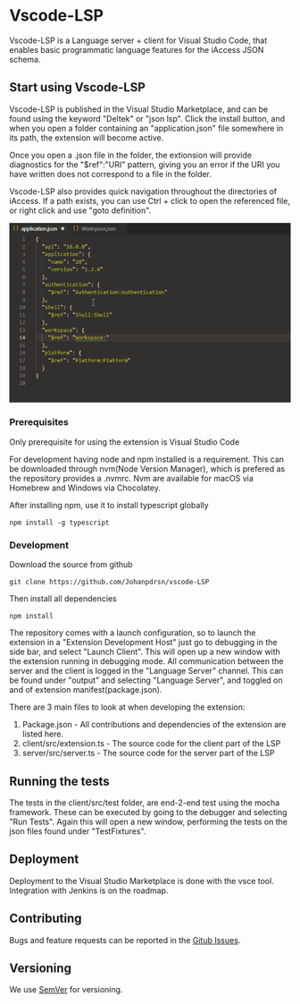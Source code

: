 # Vscode-LSP
Vscode-LSP is a Language server + client for Visual Studio Code, that enables basic programmatic language features for the iAccess JSON schema.

## Start using Vscode-LSP

Vscode-LSP is published in the Visual Studio Marketplace, and can be found using the keyword "Deltek" or "json lsp". Click the install button, and when you open a folder containing an "application.json" file somewhere in its path, the extension will become active.

Once you open a .json file in the folder, the extionsion will provide diagnostics for the "$ref":"URI" pattern, giving you an error if the URI you have written does not correspond to a file in the folder. 

Vscode-LSP also provides quick navigation throughout the directories of iAccess.
If a path exists, you can use Ctrl + click to open the referenced file, or right click and use "goto definition".

![](images/extension.gif)

### Prerequisites
Only prerequisite for using the extension is Visual Studio Code

For development having node and npm installed is a requirement. This can be downloaded through nvm(Node Version Manager), which is prefered as the repository provides a .nvmrc. Nvm are available for macOS via Homebrew and Windows via Chocolatey.

After installing npm, use it to install typescript globally
```
npm install -g typescript
```

### Development

Download the source from github

```
git clone https://github.com/Johanpdrsn/vscode-LSP
```

Then install all dependencies

```
npm install
```

The repository comes with a launch configuration, so to launch the extension in a "Extension Development Host" just go to debugging in the side bar, and select "Launch Client".
This will open up a new window with the extension running in debugging mode. 
All communication between the server and the client is logged in the "Language Server" channel. This can be found under "output" and selecting  "Language Server", and toggled on and of extension manifest(package.json).

There are 3 main files to look at when developing the extension:
1. Package.json - All contributions and dependencies of the extension are listed here.
2. client/src/extension.ts - The source code for the client part of the LSP
3. server/src/server.ts - The source code for the server part of the LSP

## Running the tests

The tests in the client/src/test folder, are end-2-end test using the mocha framework. These can be executed by going to the debugger and selecting "Run Tests". Again this will open a new window, performing the tests on the json files found under "TestFixtures". 

## Deployment

Deployment to the Visual Studio Marketplace is done with the vsce tool. Integration with Jenkins is on the roadmap.

## Contributing

Bugs and feature requests can be reported in the [Gitub Issues](https://github.com/Johanpdrsn/vscode-LSP/issues).


## Versioning

We use [SemVer](http://semver.org/) for versioning.

